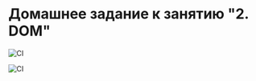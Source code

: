 # Домашнее задание к занятию "2. DOM"

![CI](https://github.com/DnD-developer/ahj-homeworks-dom/actions/workflows/deploy.yml/badge.svg?branch=master)

![CI](https://github.com/DnD-developer/ahj-homeworks-dom/actions/workflows/build.yml/badge.svg?branch=master)

